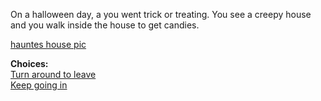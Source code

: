 On a halloween day, a you went trick or treating. You see a creepy house and you walk inside the house to get candies.

[hauntes house pic](sep11.jpg)

**Choices:**   
[Turn around to leave](scenes/s1-dsc.md)  
[Keep going in](scenes/s1-yhs.md) 
